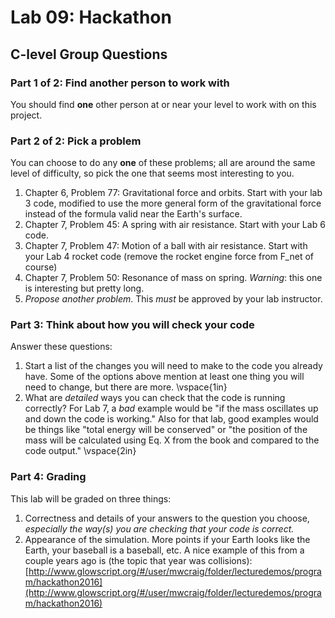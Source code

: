 # Lab 09: Hackathon

## C-level Group Questions


### Part 1 of 2: Find another person to work with

You should find **one** other person at or near your level to work with on
this project.

### Part 2 of 2: Pick a problem

You can choose to do any **one** of these problems; all are around the same
level of difficulty, so pick the one that seems most interesting to you.

1. Chapter 6, Problem 77: Gravitational force and orbits. Start with your lab
3 code, modified to use the more general form of the gravitational force
instead of the formula valid near the Earth's surface.
1. Chapter 7, Problem 45: A spring with air resistance. Start with your Lab 6 code.
2. Chapter 7, Problem 47: Motion of a ball with air resistance. Start with
your Lab 4 rocket code (remove the rocket engine force from F_net of course)
3. Chapter 7, Problem 50: Resonance of mass on spring. *Warning*: this one is
interesting but pretty long.
4. *Propose another problem*. This *must* be approved by your lab instructor.

### Part 3: Think about how you will check your code

Answer these questions:

1. Start a list of the changes you will need to make to the code you already
have. Some of the options above mention at least one thing you will need to
change, but there are more. \vspace{1in}
2. What are *detailed* ways you can check that the code is running correctly?
For Lab 7, a *bad* example would be "if the mass oscillates up and down the
code is working." Also for that lab, good examples would be things like "total
energy will be conserved" or "the position of the mass will be calculated
using Eq. X from the book and compared to the code output." \vspace{2in}

### Part 4: Grading

This lab will be graded on three things:

1. Correctness and details of your answers to the question you choose,
*especially the way(s) you are checking that your code is correct.*
2. Appearance of the simulation. More points if your Earth looks like the
Earth, your baseball is a baseball, etc. A nice example of this from a couple
years ago is (the topic that year was collisions):
[http://www.glowscript.org/#/user/mwcraig/folder/lecturedemos/program/hackathon2016](http://www.glowscript.org/#/user/mwcraig/folder/lecturedemos/program/hackathon2016)
